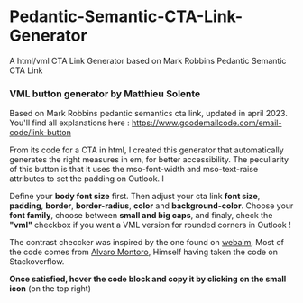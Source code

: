 # Pedantic-Semantic-CTA-Link-Generator
A html/vml CTA Link Generator based on Mark Robbins Pedantic Semantic CTA Link



### VML button generator by Matthieu Solente
Based on Mark Robbins pedantic semantics cta link, updated in april 2023. You'll find all explanations here : https://www.goodemailcode.com/email-code/link-button

From its code for a CTA in html, I created this generator that automatically generates the right measures in em, for better accessibility. The peculiarity of this button is that it uses the mso-font-width and mso-text-raise attributes to set the padding on Outlook. I

Define your **body font size** first. Then adjust your cta link **font size**, **padding**, **border**, **border-radius**, **color** and **background-color**. Choose your **font family**, choose between **small and big caps**, and finaly, check the **"vml"** checkbox if you want a VML version for rounded corners in Outlook ! 

The contrast checcker was inspired by the one found on [webaim](https://webaim.org/resources/contrastchecker/), Most of the code comes from [Alvaro Montoro](https://dev.to/alvaromontoro/building-your-own-color-contrast-checker-4j7o), Himself having taken the code on Stackoverflow.

**Once satisfied, hover the code block and copy it by clicking on the small icon** (on the top right)
